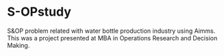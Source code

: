 # S-OPstudy

S&OP problem related with water bottle production industry using Aimms. This was a project presented at MBA in Operations Research 
and Decision Making. 
